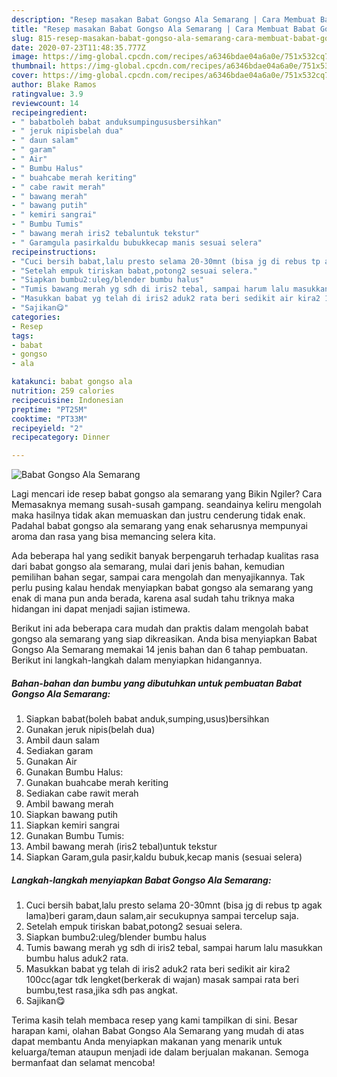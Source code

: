 ```yaml
---
description: "Resep masakan Babat Gongso Ala Semarang | Cara Membuat Babat Gongso Ala Semarang Yang Enak Dan Mudah"
title: "Resep masakan Babat Gongso Ala Semarang | Cara Membuat Babat Gongso Ala Semarang Yang Enak Dan Mudah"
slug: 815-resep-masakan-babat-gongso-ala-semarang-cara-membuat-babat-gongso-ala-semarang-yang-enak-dan-mudah
date: 2020-07-23T11:48:35.777Z
image: https://img-global.cpcdn.com/recipes/a6346bdae04a6a0e/751x532cq70/babat-gongso-ala-semarang-foto-resep-utama.jpg
thumbnail: https://img-global.cpcdn.com/recipes/a6346bdae04a6a0e/751x532cq70/babat-gongso-ala-semarang-foto-resep-utama.jpg
cover: https://img-global.cpcdn.com/recipes/a6346bdae04a6a0e/751x532cq70/babat-gongso-ala-semarang-foto-resep-utama.jpg
author: Blake Ramos
ratingvalue: 3.9
reviewcount: 14
recipeingredient:
- " babatboleh babat anduksumpingususbersihkan"
- " jeruk nipisbelah dua"
- " daun salam"
- " garam"
- " Air"
- " Bumbu Halus"
- " buahcabe merah keriting"
- " cabe rawit merah"
- " bawang merah"
- " bawang putih"
- " kemiri sangrai"
- " Bumbu Tumis"
- " bawang merah iris2 tebaluntuk tekstur"
- " Garamgula pasirkaldu bubukkecap manis sesuai selera"
recipeinstructions:
- "Cuci bersih babat,lalu presto selama 20-30mnt (bisa jg di rebus tp agak lama)beri garam,daun salam,air secukupnya sampai tercelup saja."
- "Setelah empuk tiriskan babat,potong2 sesuai selera."
- "Siapkan bumbu2:uleg/blender bumbu halus"
- "Tumis bawang merah yg sdh di iris2 tebal, sampai harum lalu masukkan bumbu halus aduk2 rata."
- "Masukkan babat yg telah di iris2 aduk2 rata beri sedikit air kira2 100cc(agar tdk lengket(berkerak di wajan) masak sampai rata beri bumbu,test rasa,jika sdh pas angkat."
- "Sajikan😋"
categories:
- Resep
tags:
- babat
- gongso
- ala

katakunci: babat gongso ala 
nutrition: 259 calories
recipecuisine: Indonesian
preptime: "PT25M"
cooktime: "PT33M"
recipeyield: "2"
recipecategory: Dinner

---
```



![Babat Gongso Ala Semarang](https://img-global.cpcdn.com/recipes/a6346bdae04a6a0e/751x532cq70/babat-gongso-ala-semarang-foto-resep-utama.jpg)

Lagi mencari ide resep babat gongso ala semarang yang Bikin Ngiler? Cara Memasaknya memang susah-susah gampang. seandainya keliru mengolah maka hasilnya tidak akan memuaskan dan justru cenderung tidak enak. Padahal babat gongso ala semarang yang enak seharusnya mempunyai aroma dan rasa yang bisa memancing selera kita.

Ada beberapa hal yang sedikit banyak berpengaruh terhadap kualitas rasa dari babat gongso ala semarang, mulai dari jenis bahan, kemudian pemilihan bahan segar, sampai cara mengolah dan menyajikannya. Tak perlu pusing kalau hendak menyiapkan babat gongso ala semarang yang enak di mana pun anda berada, karena asal sudah tahu triknya maka hidangan ini dapat menjadi sajian istimewa.




Berikut ini ada beberapa cara mudah dan praktis dalam mengolah babat gongso ala semarang yang siap dikreasikan. Anda bisa menyiapkan Babat Gongso Ala Semarang memakai 14 jenis bahan dan 6 tahap pembuatan. Berikut ini langkah-langkah dalam menyiapkan hidangannya.

<!--inarticleads1-->

##### Bahan-bahan dan bumbu yang dibutuhkan untuk pembuatan Babat Gongso Ala Semarang:

1. Siapkan  babat(boleh babat anduk,sumping,usus)bersihkan
1. Gunakan  jeruk nipis(belah dua)
1. Ambil  daun salam
1. Sediakan  garam
1. Gunakan  Air
1. Gunakan  Bumbu Halus:
1. Gunakan  buahcabe merah keriting
1. Sediakan  cabe rawit merah
1. Ambil  bawang merah
1. Siapkan  bawang putih
1. Siapkan  kemiri sangrai
1. Gunakan  Bumbu Tumis:
1. Ambil  bawang merah (iris2 tebal)untuk tekstur
1. Siapkan  Garam,gula pasir,kaldu bubuk,kecap manis (sesuai selera)




<!--inarticleads2-->

##### Langkah-langkah menyiapkan Babat Gongso Ala Semarang:

1. Cuci bersih babat,lalu presto selama 20-30mnt (bisa jg di rebus tp agak lama)beri garam,daun salam,air secukupnya sampai tercelup saja.
1. Setelah empuk tiriskan babat,potong2 sesuai selera.
1. Siapkan bumbu2:uleg/blender bumbu halus
1. Tumis bawang merah yg sdh di iris2 tebal, sampai harum lalu masukkan bumbu halus aduk2 rata.
1. Masukkan babat yg telah di iris2 aduk2 rata beri sedikit air kira2 100cc(agar tdk lengket(berkerak di wajan) masak sampai rata beri bumbu,test rasa,jika sdh pas angkat.
1. Sajikan😋




Terima kasih telah membaca resep yang kami tampilkan di sini. Besar harapan kami, olahan Babat Gongso Ala Semarang yang mudah di atas dapat membantu Anda menyiapkan makanan yang menarik untuk keluarga/teman ataupun menjadi ide dalam berjualan makanan. Semoga bermanfaat dan selamat mencoba!
